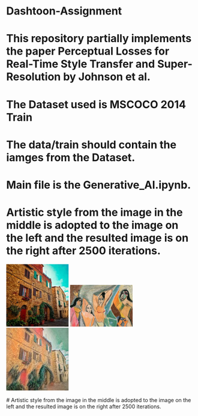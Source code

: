 # Dashtoon-Assignment
# This repository partially implements the paper Perceptual Losses for Real-Time Style Transfer and Super-Resolution by Johnson et al.
# The Dataset used is MSCOCO 2014 Train
# The data/train should contain the iamges from the Dataset.
# Main file is the Generative_AI.ipynb.
# Artistic style from the image in the middle is adopted to the image on the left and the resulted image is on the right after 2500 iterations.
<p float="left">
  <img src="https://github.com/AravindVepati/Dashtoon-Assignment/blob/main/Original_image.jpeg" width="33%" />
  <img src="https://github.com/AravindVepati/Dashtoon-Assignment/blob/main/Artistic_style.jpeg" width="33%" /> 
  <img src="https://github.com/AravindVepati/Dashtoon-Assignment/blob/main/Style_Adopted_image.jpeg" width="33%" />
</p>
# Artistic style from the image in the middle is adopted to the image on the left and the resulted image is on the right after 2500 iterations.



